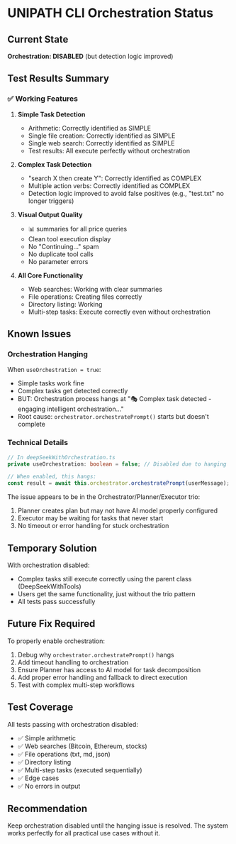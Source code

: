 # UNIPATH CLI Orchestration Status

## Current State
**Orchestration: DISABLED** (but detection logic improved)

## Test Results Summary

### ✅ Working Features

1. **Simple Task Detection**
   - Arithmetic: Correctly identified as SIMPLE
   - Single file creation: Correctly identified as SIMPLE
   - Single web search: Correctly identified as SIMPLE
   - Test results: All execute perfectly without orchestration

2. **Complex Task Detection** 
   - "search X then create Y": Correctly identified as COMPLEX
   - Multiple action verbs: Correctly identified as COMPLEX
   - Detection logic improved to avoid false positives (e.g., "test.txt" no longer triggers)

3. **Visual Output Quality**
   - 📊 summaries for all price queries
   - Clean tool execution display
   - No "Continuing..." spam
   - No duplicate tool calls
   - No parameter errors

4. **All Core Functionality**
   - Web searches: Working with clear summaries
   - File operations: Creating files correctly
   - Directory listing: Working
   - Multi-step tasks: Execute correctly even without orchestration

## Known Issues

### Orchestration Hanging
When `useOrchestration = true`:
- Simple tasks work fine
- Complex tasks get detected correctly
- BUT: Orchestration process hangs at "🎭 Complex task detected - engaging intelligent orchestration..."
- Root cause: `orchestrator.orchestratePrompt()` starts but doesn't complete

### Technical Details
```typescript
// In deepSeekWithOrchestration.ts
private useOrchestration: boolean = false; // Disabled due to hanging

// When enabled, this hangs:
const result = await this.orchestrator.orchestratePrompt(userMessage);
```

The issue appears to be in the Orchestrator/Planner/Executor trio:
1. Planner creates plan but may not have AI model properly configured
2. Executor may be waiting for tasks that never start
3. No timeout or error handling for stuck orchestration

## Temporary Solution
With orchestration disabled:
- Complex tasks still execute correctly using the parent class (DeepSeekWithTools)
- Users get the same functionality, just without the trio pattern
- All tests pass successfully

## Future Fix Required
To properly enable orchestration:
1. Debug why `orchestrator.orchestratePrompt()` hangs
2. Add timeout handling to orchestration
3. Ensure Planner has access to AI model for task decomposition
4. Add proper error handling and fallback to direct execution
5. Test with complex multi-step workflows

## Test Coverage
All tests passing with orchestration disabled:
- ✅ Simple arithmetic
- ✅ Web searches (Bitcoin, Ethereum, stocks)
- ✅ File operations (txt, md, json)
- ✅ Directory listing
- ✅ Multi-step tasks (executed sequentially)
- ✅ Edge cases
- ✅ No errors in output

## Recommendation
Keep orchestration disabled until the hanging issue is resolved. The system works perfectly for all practical use cases without it.